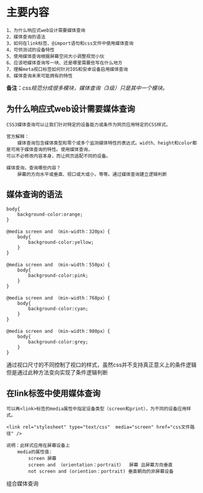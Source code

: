 # 主要内容

```
1、为什么响应式web设计需要媒体查询
2、媒体查询的语法
3、如何在link标签、@import语句和css文件中使用媒体查询
4、可供测试的设备特性
5、使用媒体查询根据屏幕空间大小调整视觉小伙
6、应该吧媒体查询写一块、还是哪里需要些写在什么地方
7、理解meta视口标签如何针对IOS和安卓设备启用媒体查询
8、媒体查询未来可能拥有的特性
```

**备注：**_css规范分成很多模块，媒体查询（3级）只是其中一个模块。_

## 为什么响应式web设计需要媒体查询

```
CSS3媒体查询可以让我们针对特定的设备能力或条件为网页应用特定的CSS样式。

官方解释：
    媒体查询包含媒体类型和零个或多个监测媒体特性的表达式。width、height和color都是可用于媒体查询的特性。使用媒体查询，
可以不必修改内容本身，而让网页适配不同的设备。

媒体查询，查询哪些内容？
    屏幕的方向水平或垂直、视口或大或小，等等。通过媒体查询建立逻辑判断
```

## 媒体查询的语法

```
body{
    background-color:orange;
}

@media screen and （min-width：320px）{
    body{
        background-color:yellow;
    }
}

@media screen and （min-width：550px）{
    body{
        background-color:pink;
    }
}

@media screen and （min-width：768px）{
    body{
        background-color:cyan;
    }
}

@media screen and （min-width：980px）{
    body{
        background-color:grey;
    }
}
```



通过视口尺寸的不同控制了视口的样式，虽然css并不支持真正意义上的条件逻辑但是通过此种方法变向实现了条件逻辑判断



## 在link标签中使用媒体查询

```
可以再<link>标签的media属性中指定设备类型（screen和print），为不同的设备应用样式。

<link rel="stylesheet" type="text/css"  media="screen" href="css文件路径" />

说明：此样式应用在屏幕设备上
    media的属性值:
        screen 屏幕
        screen and （orientation：portrait）  屏幕 且屏幕方向垂直
        not screen and (oriention：portrait) 垂直朝向的非屏幕设备
```

组合媒体查询

```
        
        


```



















































